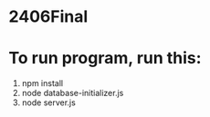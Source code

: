 # 2406Final
# To run program, run this:
1. npm install
2. node database-initializer.js
3. node server.js
